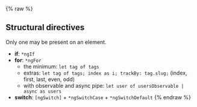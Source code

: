 {% raw %}
## Structural directives

Only one may be present on an element.

- **if**: `*ngIf`
- **for**: `*ngFor`
  - the minimum: `let tag of tags`
  - extras: `let tag of tags; index as i; trackBy: tag.slug;`
    (index, first, last, even, odd)
  - with observable and async pipe:
    `let user of usersObservable | async as users`
- **switch**: `[ngSwitch]` + `*ngSwitchCase` + `*ngSwitchDefault`
{% endraw %}
